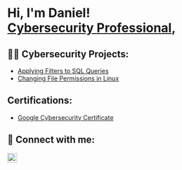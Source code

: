 <h1>Hi, I'm Daniel! <br/><a href="https://www.linkedin.com/in/danieldonovan6/">Cybersecurity Professional</a>,

<h2>👨‍💻 Cybersecurity Projects:</h2>

- [Applying Filters to SQL Queries](https://github.com/danieldonovan6/ApplyingSQLFilters)
- [Changing File Permissions in Linux]()

<h2>Certifications:</h2>

- [Google Cybersecurity Certificate](https://coursera.org/share/4c4e36f8898dcecdf7fd168f0bed9e79)

<h2> 🤳 Connect with me:</h2>

[<img align="left" alt="DanielDonovan | LinkedIn" width="22px" src="https://cdn.jsdelivr.net/npm/simple-icons@v3/icons/linkedin.svg" />][linkedin]

[linkedin]: https://linkedin.com/in/danieldonovan6

